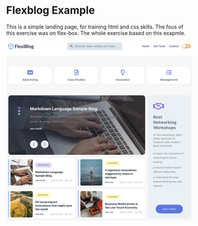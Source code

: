 # Flexblog Example

This is a simple landing page, for training html and css skills. The fous of this exercise was on flex-box. The whole exercise based on this exapmle.

![Flexblog example picture](/images/flexiblog.png)

